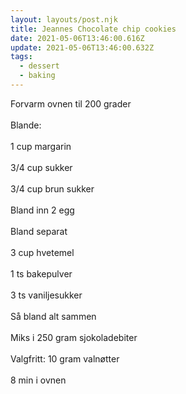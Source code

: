 ```yaml
---
layout: layouts/post.njk
title: Jeannes Chocolate chip cookies
date: 2021-05-06T13:46:00.616Z
update: 2021-05-06T13:46:00.632Z
tags:
  - dessert
  - baking
---
```

Forvarm ovnen til 200 grader\
\
Blande:\
\
1 cup margarin\
\
3/4 cup sukker\
\
3/4 cup brun sukker\
\
Bland inn 2 egg\
\
Bland separat\
\
3 cup hvetemel\
\
1 ts bakepulver\
\
3 ts vaniljesukker\
\
Så bland alt sammen\
\
Miks i 250 gram sjokoladebiter\
\
Valgfritt: 10 gram valnøtter\
\
8 min i ovnen